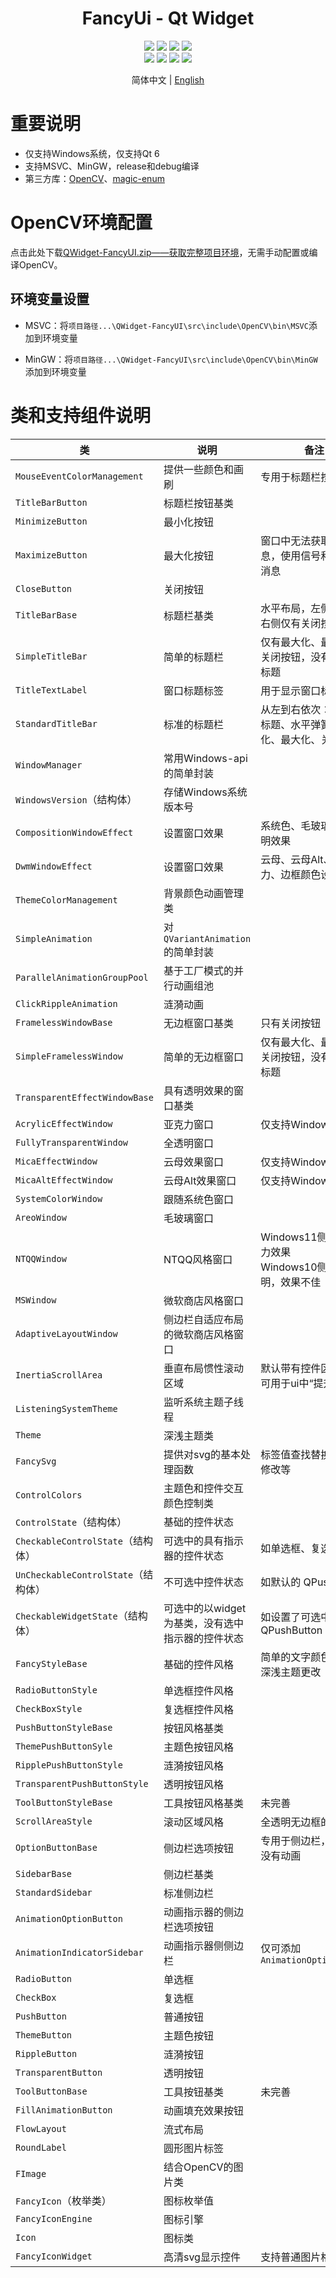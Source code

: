 <div align="center">
  <h1>FancyUi - Qt Widget</h1>
</div>


<div align="center">
  <img src="https://img.shields.io/github/stars/COLORREF/QWidget-FancyUI?style=default&label=%E2%AD%90%EF%B8%8Fstars">
  <img src="https://img.shields.io/github/forks/COLORREF/QWidget-FancyUI?style=default">
  <img src="https://img.shields.io/github/watchers/COLORREF/QWidget-FancyUI?style=default">
  <img src="https://img.shields.io/badge/License-GPLv3-green?logoColor=63%2C%20185%2C%2017&label=License&labelColor=63%2C%20185%2C%2017&color=63%2C%20185%2C%2017">
</div>
<div align="center">
  <img src="https://img.shields.io/badge/Language-C++-rgb(243,75,125)">
  <img src="https://img.shields.io/badge/Language-Python-rgb(53,114,165)">
  <img src="https://img.shields.io/badge/Qt-QMake-rgb(158,106,3)">
  <img src="https://img.shields.io/badge/Qt-Qt%20Widget-63%2C%20185%2C%2017">
</div>
<p align="center">
 简体中文 | <a href="./README_EN.md">English</a>
</p>

# 重要说明

- 仅支持Windows系统，仅支持Qt 6
- 支持MSVC、MinGW，release和debug编译
- 第三方库：[OpenCV](https://github.com/opencv/opencv)、[magic-enum](https://github.com/Neargye/magic_enum)

# OpenCV环境配置

点击此处下载[QWidget-FancyUI.zip——获取完整项目环境](https://github.com/COLORREF/QWidget-FancyUI/releases/tag/example-2.0)，无需手动配置或编译OpenCV。

## 环境变量设置

- MSVC：将`项目路径...\QWidget-FancyUI\src\include\OpenCV\bin\MSVC`添加到环境变量

- MinGW：将`项目路径...\QWidget-FancyUI\src\include\OpenCV\bin\MinGW`添加到环境变量



# 类和支持组件说明

| 类                                  | 说明                                             | 备注                                                         |
| ----------------------------------- | ------------------------------------------------ | ------------------------------------------------------------ |
| `MouseEventColorManagement`         | 提供一些颜色和画刷                               | 专用于标题栏按钮                                             |
| `TitleBarButton`                    | 标题栏按钮基类                                   |                                                              |
| `MinimizeButton`                    | 最小化按钮                                       |                                                              |
| `MaximizeButton`                    | 最大化按钮                                       | 窗口中无法获取Qt消息，使用信号和槽处理消息                   |
| `CloseButton`                       | 关闭按钮                                         |                                                              |
| `TitleBarBase`                      | 标题栏基类                                       | 水平布局，左侧弹簧，右侧仅有关闭按钮                         |
| `SimpleTitleBar`                    | 简单的标题栏                                     | 仅有最大化、最小化、关闭按钮，没有图标和标题                 |
| `TitleTextLabel`                    | 窗口标题标签                                     | 用于显示窗口标题                                             |
| `StandardTitleBar`                  | 标准的标题栏                                     | 从左到右依次：图标、标题、水平弹簧、最小化、最大化、关闭按钮 |
| `WindowManager`                     | 常用Windows-api的简单封装                        |                                                              |
| `WindowsVersion`（结构体）          | 存储Windows系统版本号                            |                                                              |
| `CompositionWindowEffect`           | 设置窗口效果                                     | 系统色、毛玻璃、全透明效果                                   |
| `DwmWindowEffect`                   | 设置窗口效果                                     | 云母、云母Alt、亚克力、边框颜色设置等                        |
| `ThemeColorManagement`              | 背景颜色动画管理类                               |                                                              |
| `SimpleAnimation`                   | 对`QVariantAnimation`的简单封装                  |                                                              |
| `ParallelAnimationGroupPool`        | 基于工厂模式的并行动画组池                       |                                                              |
| `ClickRippleAnimation`              | 涟漪动画                                         |                                                              |
| `FramelessWindowBase`               | 无边框窗口基类                                   | 只有关闭按钮                                                 |
| `SimpleFramelessWindow`             | 简单的无边框窗口                                 | 仅有最大化、最小化、关闭按钮，没有图标和标题                 |
| `TransparentEffectWindowBase`       | 具有透明效果的窗口基类                           |                                                              |
| `AcrylicEffectWindow`               | 亚克力窗口                                       | 仅支持Windows11                                              |
| `FullyTransparentWindow`            | 全透明窗口                                       |                                                              |
| `MicaEffectWindow`                  | 云母效果窗口                                     | 仅支持Windows11                                              |
| `MicaAltEffectWindow`               | 云母Alt效果窗口                                  | 仅支持Windows11                                              |
| `SystemColorWindow`                 | 跟随系统色窗口                                   |                                                              |
| `AreoWindow`                        | 毛玻璃窗口                                       |                                                              |
| `NTQQWindow`                        | NTQQ风格窗口                                     | Windows11侧边栏亚克力效果<br />Windows10侧边栏全透明，效果不佳 |
| `MSWindow`                          | 微软商店风格窗口                                 |                                                              |
| `AdaptiveLayoutWindow`              | 侧边栏自适应布局的微软商店风格窗口               |                                                              |
| `InertiaScrollArea`                 | 垂直布局惯性滚动区域                             | 默认带有控件区域，不可用于ui中“提升为”                       |
| `ListeningSystemTheme`              | 监听系统主题子线程                               |                                                              |
| `Theme`                             | 深浅主题类                                       |                                                              |
| `FancySvg`                          | 提供对svg的基本处理函数                          | 标签值查找替换、颜色修改等                                   |
| `ControlColors`                     | 主题色和控件交互颜色控制类                       |                                                              |
| `ControlState`（结构体）            | 基础的控件状态                                   |                                                              |
| `CheckableControlState`（结构体）   | 可选中的具有指示器的控件状态                     | 如单选框、复选框                                             |
| `UnCheckableControlState`（结构体） | 不可选中控件状态                                 | 如默认的 QPushButton                                         |
| `CheckableWidgetState`（结构体）    | 可选中的以widget为基类，没有选中指示器的控件状态 | 如设置了可选中的 QPushButton                                 |
| `FancyStyleBase`                    | 基础的控件风格                                   | 简单的文字颜色自动随深浅主题更改                             |
| `RadioButtonStyle`                  | 单选框控件风格                                   |                                                              |
| `CheckBoxStyle`                     | 复选框控件风格                                   |                                                              |
| `PushButtonStyleBase`               | 按钮风格基类                                     |                                                              |
| `ThemePushButtonSyle`               | 主题色按钮风格                                   |                                                              |
| `RipplePushButtonStyle`             | 涟漪按钮风格                                     |                                                              |
| `TransparentPushButtonStyle`        | 透明按钮风格                                     |                                                              |
| `ToolButtonStyleBase`               | 工具按钮风格基类                                 | 未完善                                                       |
| `ScrollAreaStyle`                   | 滚动区域风格                                     | 全透明无边框的滚动区                                         |
| `OptionButtonBase`                  | 侧边栏选项按钮                                   | 专用于侧边栏，指示器没有动画                                 |
| `SidebarBase`                       | 侧边栏基类                                       |                                                              |
| `StandardSidebar`                   | 标准侧边栏                                       |                                                              |
| `AnimationOptionButton`             | 动画指示器的侧边栏选项按钮                       |                                                              |
| `AnimationIndicatorSidebar`         | 动画指示器侧侧边栏                               | 仅可添加`AnimationOptionButton`                              |
| `RadioButton`                       | 单选框                                           |                                                              |
| `CheckBox`                          | 复选框                                           |                                                              |
| `PushButton`                        | 普通按钮                                         |                                                              |
| `ThemeButton`                       | 主题色按钮                                       |                                                              |
| `RippleButton`                      | 涟漪按钮                                         |                                                              |
| `TransparentButton`                 | 透明按钮                                         |                                                              |
| `ToolButtonBase`                    | 工具按钮基类                                     | 未完善                                                       |
| `FillAnimationButton`               | 动画填充效果按钮                                 |                                                              |
| `FlowLayout`                        | 流式布局                                         |                                                              |
| `RoundLabel`                        | 圆形图片标签                                     |                                                              |
| `FImage`                            | 结合OpenCV的图片类                               |                                                              |
| `FancyIcon`（枚举类）               | 图标枚举值                                       |                                                              |
| `FancyIconEngine`                   | 图标引擎                                         |                                                              |
| `Icon`                              | 图标类                                           |                                                              |
| `FancyIconWidget`                   | 高清svg显示控件                                  | 支持普通图片格式                                             |

